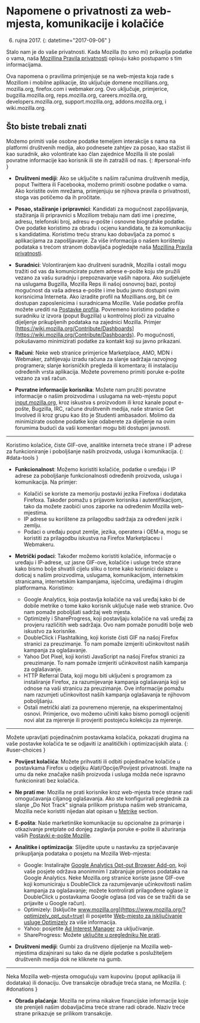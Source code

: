 # Napomene o privatnosti za web-mjesta, komunikacije i kolačiće

6. rujna 2017.
{: datetime="2017-09-06" }

Stalo nam je do vaše privatnosti. Kada Mozilla (to smo mi) prikuplja podatke o vama, naša [Mozillina Pravila privatnosti](https://www.mozilla.org/privacy/) opisuju kako postupamo s tim informacijama.

Ova napomena o pravilima primjenjuje se na web-mjesta koja rade s Mozillom i mobilne aplikacije, što uključuje domene  mozillians.org,  mozilla.org,  firefox.com i  webmaker.org. Ovo uključuje, primjerice,  bugzilla.mozilla.org,  reps.mozilla.org,  careers.mozilla.org,  developers.mozilla.org,  support.mozilla.org,  addons.mozilla.org, i  wiki.mozilla.org.

## Što biste trebali znati

Možemo primiti vaše osobne podatke temeljem interakcije s nama na platformi društvenih medija, ako podnesete zahtjev za posao, kao stažist ili kao suradnik, ako volontirate kao član zajednice Mozilla ili ste poslali povratne informacije kao korisnik ili ste ih zatražili od nas. 
{: #personal-info }

* **Društveni mediji**: Ako se uključite s našim računima društvenih medija, poput Twittera ili Facebooka, možemo primiti osobne podatke o vama. Ako koristite ovim mrežama, primjenjuju se njihova pravila o privatnosti, stoga vas potičemo da ih pročitate.  

* **Posao, stažiranje i pripravnici**: Kandidati za mogućnost zapošljavanja, stažiranja ili pripravnici s Mozillom trebaju nam dati ime i prezime, adresu, telefonski broj, adresu e-pošte i osnovne biografske podatke.   Ove podatke koristimo za obradu i ocjenu kandidata, te za komunikaciju s kandidatima.  Koristimo treću stranu kao dobavljača za pomoć s aplikacijama za zapošljavanje. Za više informacija o našem korištenju podataka s trećom stranom dobavljača pogledajte naša [Mozillina Pravila privatnosti](https://www.mozilla.org/privacy/).

* **Suradnici**: Volontiranjem kao društveni suradnik, Mozilla i ostali mogu tražiti od vas da komunicirate putem adrese e-pošte koju ste pružili vezano za vašu suradnju i prepoznavanje vaših napora.  Ako sudjelujete na uslugama Bugzilla, Mozilla Reps ili našoj osnovnoj bazi, postoji mogućnost da vaša adresa e-pošte i ime budu javno dostupni svim korisnicima Interneta. Ako izradite profil na Mozillians.org, bit će dostupan zaposlenicima i suradnicama Mozille. Vaše podatke profila možete urediti na [Postavke profila](https://mozillians.org/user/edit). Povremeno koristimo podatke o suradniku iz izvora (poput Bugzilla) u kontrolnoj ploči za vizualno dijeljenje prikupljenih podataka na zajednici Mozilla. Primjer [https://wiki.mozilla.org/Contribute/Dashboards](https://wiki.mozilla.org/Contribute/Dashboards). Po mogućnosti, pokušavamo minimizirati podatke za kontakt koji su javno prikazani.

* **Računi**: Neke web stranice primjerice Marketplace, AMO, MDN i Webmaker, zahtijevaju izradu računa za slanje sadržaja razvojnog programera; slanje korisničkih pregleda ili komentara; ili instalaciju određenih vrsta aplikacija.  Možete povremeno primiti poruke e-pošte vezano za vaš račun.

* **Povratne informacije korisnika**:  Možete nam pružiti povratne informacije o našim proizvodima i uslugama na web-mjestu poput [input.mozilla.org](https://input.mozilla.org/), kroz iskustva s proizvodom ili kroz kanale poput e-pošte, Bugzilla, IRC, račune društvenih medija, naše stranice Get Involved ili kroz grupu kao što je Studenti ambasadori. Molimo da minimizirate osobne podatke koje odaberete za dijeljenje na ovim forumima budući da vaši komentari mogu biti dostupni javnosti.

---------------------------------------

Koristimo kolačiće, čiste GIF-ove, analitike interneta treće strane i IP adrese za funkcioniranje i poboljšanje naših proizvoda, usluga i komunikacija. 
{: #data-tools }

* **Funkcionalnost**: Možemo koristiti kolačiće, podatke o uređaju i IP adrese za poboljšanje funkcionalnosti određenih proizvoda, usluga i komunikacija. Na primjer:
    * Kolačići se koriste za memoriju postavki jezika Firefoxa i dodataka Firefoxa. Također pomažu s prijavom korisnika i autentifikacijom, tako da možete zaobići unos zaporke na određenim Mozilla web-mjestima.  
    * IP adrese su korištene za prilagodbu sadržaja za određeni jezik i zemlju.  
    * Podaci o uređaju poput zemlje, jezika, operatera i OEM-a, mogu se koristiti za prilagodbu iskustva na Firefox Marketplaceu i Webmakeru.

* **Metrički podaci**: Također možemo koristiti kolačiće, informacije o uređaju i IP-adrese, uz jasne GIF-ove, kolačiće i usluge treće strane kako bismo bolje shvatili cijelu sliku o tome kako korisnici dolaze u doticaj s našim proizvodima, uslugama, komunikacijom, internetskim stranicama, internetskim kampanjama, isječcima, uređajima i drugim platformama. Koristimo:
    * Google Analytics, koja postavlja kolačiće na vaš uređaj kako bi de dobile metrike o tome kako korisnik uključuje naše web stranice.      Ovo nam pomaže poboljšati sadržaj web mjesta.  
    * Optimizely i ShareProgress, koji postavljaju kolačiće na vaš uređaj za provjeru različitih web sadržaja.  Ovo nam pomaže ponuditi bolje web iskustvo za korisnike.
    * DoubleClick i Flashtalking, koji koriste čisti GIF na našoj Firefox stranici za preuzimanje.  To nam pomaže izmjeriti učinkovitost naših kampanja za oglašavanje.
    * Yahoo Dot Pixel, koji koristi JavaScript na našoj Firefox stranici za preuzimanje. To nam pomaže izmjeriti učinkovitost naših kampanja za oglašavanje. 
    * HTTP Referral Data, koji mogu biti uključeni s programom za instaliranje Firefox, za razumijevanje kampanja oglašavanja koji se odnose na vaši stranicu za preuzimanje. Ove informacije pomažu nam razumjeti učinkovitost naših kampanja oglašavanja te njihovom poboljšanju.
    * Ostali metrički alati za povremeno mjerenje, na eksperimentalnoj osnovi. Primjerice, ovo možemo učiniti kako bismo pomogli ocijeniti novi alat za mjerenje ili provjeriti postojeću kolekciju za mjerenje.

---------------------------------------

Možete upravljati pojedinačnim postavkama kolačića, pokazati drugima na vaše postavke kolačića te se odjaviti iz analitičkih i optimizacijskih alata. 
{: #user-choices }

* **Povijest kolačića**: Možete prihvatiti ili odbiti pojedinačne kolačiće u postavkama Firefox u odjeljku Alati/Opcije/Povijest privatnosti. Imajte na umu da neke značajke naših proizvoda i usluga možda neće ispravno funkcionirati bez kolačića.

* **Ne prati me**: Mozilla ne prati korisnike kroz web-mjesta treće strane radi omogućavanja ciljanog oglašavanja. Ako ste konfigurirali preglednik za slanje „Do Not Track” signala prilikom pristupa našim web stranicama, Mozilla neće koristiti nijedan alat opisan u [Metrike](#data-tools) section. 

* **E-pošta**: Naše marketinške komunikacije su opcionalne za primanje i otkazivanje pretplate od donjeg zaglavlja poruke e-pošte ili ažuriranja vaših [Postavki e-pošte Mozille](https://www.mozilla.org/newsletter/recovery/).

* **Analitike i optimizacija**: Slijedite upute u nastavku za sprječavanje prikupljanja podataka o posjetu na Mozilla Web-mjesta:
    *  Google: Instalirajte [Google Analytics Opt-out Browser Add-on](https://tools.google.com/dlpage/gaoptout), koji vaše posjete održava anonimnim I zabranjuje prijenos podataka na Google Analytics. Neke Mozilla.org stranice koriste jasne GIF-ove koji komuniciraju s DoubleClick za razumijevanje učinkovitosti našim kampanja za oglašavanje; možete kontrolirati prilagođene oglase iz DoubleClick u postavkama Google oglasa (od vas će se tražiti da se prijavite u Google račun).
    *  Optimizely: [Isključite www.mozilla.org](https://www.mozilla.org/?optimizely_opt_out=true) ili posjetite [Web-mjesto za isključivanje usluge Optimizely](https://www.optimizely.com/opt_out) za više informacija.
    *  Yahoo: posjetite [Ad Interest Manager](https://aim.yahoo.com/aim/us/en/optout/) za uključivanje.
    *  ShareProgress: Možete [uključite u pregledniku Ne prati](https://support.mozilla.org/kb/how-do-i-turn-do-not-track-feature).

* **Društveni mediji**: Gumbi za društveno dijeljenje na Mozilla web-mjestima dizajnirani su tako da ne dijele podatke s poslužiteljem društvenih medija dok ne kliknete na gumb.

---------------------------------------


Neka Mozilla web-mjesta omogućuju vam kupovinu (poput aplikacija ili dodataka) ili donaciju. Ove transakcije obrađuje treća stana, ne Mozilla. {: #donations }

* **Obrada plaćanja**:   Mozilla ne prima nikakve financijske informacije koje ste prenijeli našim dobavljačima treće strane radi obrade. Naziv treće strane prikazuje se prilikom transakcije.
